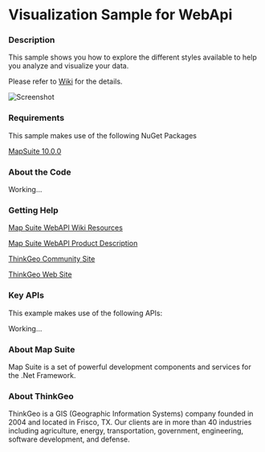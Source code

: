 # Visualization Sample for WebApi

### Description

This sample shows you how to explore the different styles available to help you analyze and visualize your data.

Please refer to [Wiki](http://wiki.thinkgeo.com/wiki/map_suite_web_for_webapi) for the details.

![Screenshot](https://github.com/ThinkGeo/VisualizationSample-ForWebApi/blob/master/ScreenShot.png)

### Requirements
This sample makes use of the following NuGet Packages

[MapSuite 10.0.0](https://www.nuget.org/packages?q=ThinkGeo)

### About the Code

Working...

### Getting Help

[Map Suite WebAPI Wiki Resources](http://wiki.thinkgeo.com/wiki/map_suite_web_for_webapi)

[Map Suite WebAPI Product Description](https://thinkgeo.com/ui-controls#web-platforms)

[ThinkGeo Community Site](http://community.thinkgeo.com/)

[ThinkGeo Web Site](http://www.thinkgeo.com)

### Key APIs
This example makes use of the following APIs:

Working...

### About Map Suite
Map Suite is a set of powerful development components and services for the .Net Framework.

### About ThinkGeo
ThinkGeo is a GIS (Geographic Information Systems) company founded in 2004 and located in Frisco, TX. Our clients are in more than 40 industries including agriculture, energy, transportation, government, engineering, software development, and defense.
